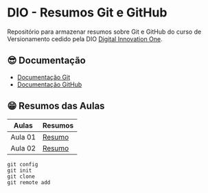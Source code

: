 
# DIO - Resumos Git e GitHub

Repositório para armazenar resumos sobre Git e GitHub do curso de Versionamento cedido pela DIO [Digital Innovation One](www.dio.me/).

## 😎 Documentação
- [Documentação Git]()
- [Documentação GitHub]()

## 😁 Resumos das Aulas
|Aulas | Resumos |
|------| --------|
|Aula 01| [Resumo]()|
|Aula 02| [Resumo]()|

```
git config
git init
git clone
git remote add
```
